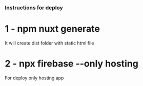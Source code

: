 ### Instructions for deploy

# 1 - npm nuxt generate
It will create dist folder with static html file

# 2 - npx firebase --only hosting
For deploy only hosting app